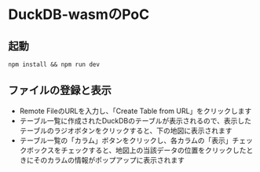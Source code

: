 # DuckDB-wasmのPoC
## 起動
`npm install && npm run dev` 

## ファイルの登録と表示
- Remote FileのURLを入力し、「Create Table from URL」をクリックします
- テーブル一覧に作成されたDuckDBのテーブルが表示されるので、表示したテーブルのラジオボタンをクリックすると、下の地図に表示されます
- テーブル一覧の「カラム」ボタンをクリックし、各カラムの「表示」チェックボックスをチェックすると、地図上の当該データの位置をクリックしたときにそのカラムの情報がポップアップに表示されます
